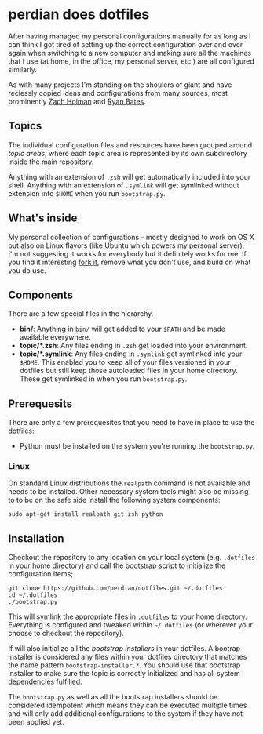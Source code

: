 # perdian does dotfiles

After having managed my personal configurations manually for as long as I can
think I got tired of setting up the correct configuration over and over again
when switching to a new computer and making sure all the machines that I use
(at home, in the office, my personal server, etc.) are all configured
similarly.

As with many projects I'm standing on the shoulers of giant and have reclessly
copied ideas and configurations from many sources, most prominently
[Zach Holman](https://github.com/holman/dotfiles) and [Ryan Bates](https://github.com/ryanb/dotfiles).

## Topics

The individual configuration files and resources have been grouped around
*topic areas*, where each topic area is represented by its own subdirectory
inside the main repository.

Anything with an extension of `.zsh` will get automatically included into your
shell. Anything with an extension of `.symlink` will get symlinked without
extension into `$HOME` when you run `bootstrap.py`.

## What's inside

My personal collection of configurations - mostly designed to work on OS X but
also on Linux flavors (like Ubuntu which powers my personal server). I'm not
suggesting it works for everybody but it definitely works for me. If you find it
interesting [fork it](https://github.com/perdian/dotfiles/fork), remove what you
don't use, and build on what you do use.

## Components

There are a few special files in the hierarchy.

- **bin/**: Anything in `bin/` will get added to your `$PATH` and be made
  available everywhere.
- **topic/\*.zsh**: Any files ending in `.zsh` get loaded into your environment.
- **topic/\*.symlink**: Any files ending in `.symlink` get symlinked into
  your `$HOME`. This enabled you to keep all of your files versioned in your
  dotfiles but still keep those autoloaded files in your home directory. These
  get symlinked in when you run `bootstrap.py`.

## Prerequesits

There are only a few prerequesites that you need to have in place to use the dotfiles:

- Python must be installed on the system you're running the `bootstrap.py`.

### Linux

On standard Linux distributions the `realpath` command is not available and
needs to be installed. Other necessary system tools might also be missing to to
be on the safe side install the following system components:

    sudo apt-get install realpath git zsh python

## Installation

Checkout the repository to any location on your local system (e.g. `.dotfiles`
in your home directory) and call the bootstrap script to initialize the
configuration items;

    git clone https://github.com/perdian/dotfiles.git ~/.dotfiles
    cd ~/.dotfiles
    ./bootstrap.py

This will symlink the appropriate files in `.dotfiles` to your home directory.
Everything is configured and tweaked within `~/.dotfiles` (or wherever your
choose to checkout the repository).

If will also initialize all the *bootstrap installers* in your dotfiles.
A bootrap installer is considered any files within your dotfiles directory that
matches the name pattern `bootstrap-installer.*`. You should use that bootstrap
installer to make sure the topic is correctly initialized and has all system
dependencies fulfilled.

The `bootstrap.py` as well as all the bootstrap installers should be considered
idempotent which means they can be executed multiple times and will only add
additional configurations to the system if they have not been applied yet.
